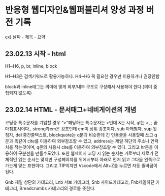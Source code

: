 <h1>반응형 웹디자인&웹퍼블리셔 양성 과정 버전 기록</h1>
<p> ex) 날짜 - 제목 - 요약 </p>
<h2> 23.02.13 시작 - html </h2>
<p>H1~H6, p, br, inline, block</p>
<p>H1~H3은 검색키워드로 활용가능하다. H4~H6 꼭 필요한 경우만 이용하거나 권장안함</p>
<p>block과 inline태그는 의미에 맞게 외부/내부 구조로 구성해서 사용해야 한다.(의미 중첩되지 않도록)</p>
<h2> 23.02.14 HTML - 문서태그+네비게이션의 개념 </h2>
<p>코딩중 특수문자를 기입할 경우 “>”해당하는 특수문자는 &gt;인데 &는 시작, gt는 >, ; 끝마침표시이다., strong과em은 강조인데 em이 상위 강조이다, sub 아래첨자, sup 윗첨자, del 중간줄텍스트, blockquote는 q문과 비슷한데 긴 인용글을 사용할때 쓰고 q문과 똑같이 cite를 이용하여 외부참조할 수 있고, address는 제일 하단의 주소나 연락처를 적는것이며, q문의 사용시 cite를 이용하여 외부참조할 수 있다. 그리고 hr문을 이용하여 구분선을 만들수도있다. 또한 웹페이지 코딩 시 읽는 순서는 가로부터 세로가 전체적인 읽는 순서는 맞지만 구성페이지를 위에서부터 아래로 먼저 읽고 그다음 왼쪽으로 가는게 맞는 표현이다. 그리고 TIP이지만 Vscode에서 Alt+Z를 누르면 자동 줄바꿈이 된다.</P>

<p>Gnb 제일 상단의 카테고리, Lnb 서브 카테고리, Snb 사이드카테고리, Fnb제일하단 카테고리, Breadcrumbs 카테고리의 경로를 뜻한다.</p>
